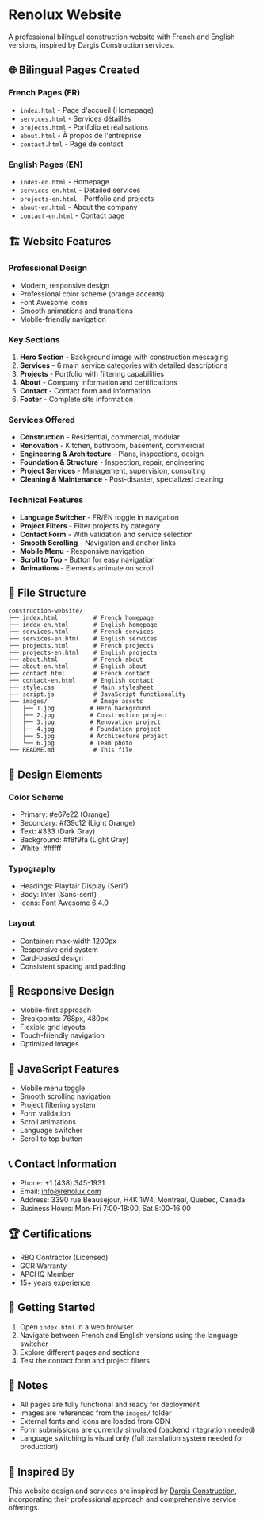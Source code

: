 # Renolux Website

A professional bilingual construction website with French and English versions, inspired by Dargis Construction services.

## 🌐 **Bilingual Pages Created**

### **French Pages (FR)**
- `index.html` - Page d'accueil (Homepage)
- `services.html` - Services détaillés
- `projects.html` - Portfolio et réalisations
- `about.html` - À propos de l'entreprise
- `contact.html` - Page de contact

### **English Pages (EN)**
- `index-en.html` - Homepage
- `services-en.html` - Detailed services
- `projects-en.html` - Portfolio and projects
- `about-en.html` - About the company
- `contact-en.html` - Contact page

## 🏗️ **Website Features**

### **Professional Design**
- Modern, responsive design
- Professional color scheme (orange accents)
- Font Awesome icons
- Smooth animations and transitions
- Mobile-friendly navigation

### **Key Sections**
1. **Hero Section** - Background image with construction messaging
2. **Services** - 6 main service categories with detailed descriptions
3. **Projects** - Portfolio with filtering capabilities
4. **About** - Company information and certifications
5. **Contact** - Contact form and information
6. **Footer** - Complete site information

### **Services Offered**
- **Construction** - Residential, commercial, modular
- **Renovation** - Kitchen, bathroom, basement, commercial
- **Engineering & Architecture** - Plans, inspections, design
- **Foundation & Structure** - Inspection, repair, engineering
- **Project Services** - Management, supervision, consulting
- **Cleaning & Maintenance** - Post-disaster, specialized cleaning

### **Technical Features**
- **Language Switcher** - FR/EN toggle in navigation
- **Project Filters** - Filter projects by category
- **Contact Form** - With validation and service selection
- **Smooth Scrolling** - Navigation and anchor links
- **Mobile Menu** - Responsive navigation
- **Scroll to Top** - Button for easy navigation
- **Animations** - Elements animate on scroll

## 📁 **File Structure**
```
construction-website/
├── index.html          # French homepage
├── index-en.html       # English homepage
├── services.html       # French services
├── services-en.html    # English services
├── projects.html       # French projects
├── projects-en.html    # English projects
├── about.html          # French about
├── about-en.html       # English about
├── contact.html        # French contact
├── contact-en.html     # English contact
├── style.css           # Main stylesheet
├── script.js           # JavaScript functionality
├── images/             # Image assets
│   ├── 1.jpg          # Hero background
│   ├── 2.jpg          # Construction project
│   ├── 3.jpg          # Renovation project
│   ├── 4.jpg          # Foundation project
│   ├── 5.jpg          # Architecture project
│   └── 6.jpg          # Team photo
└── README.md           # This file
```

## 🎨 **Design Elements**

### **Color Scheme**
- Primary: #e67e22 (Orange)
- Secondary: #f39c12 (Light Orange)
- Text: #333 (Dark Gray)
- Background: #f8f9fa (Light Gray)
- White: #ffffff

### **Typography**
- Headings: Playfair Display (Serif)
- Body: Inter (Sans-serif)
- Icons: Font Awesome 6.4.0

### **Layout**
- Container: max-width 1200px
- Responsive grid system
- Card-based design
- Consistent spacing and padding

## 📱 **Responsive Design**
- Mobile-first approach
- Breakpoints: 768px, 480px
- Flexible grid layouts
- Touch-friendly navigation
- Optimized images

## 🔧 **JavaScript Features**
- Mobile menu toggle
- Smooth scrolling navigation
- Project filtering system
- Form validation
- Scroll animations
- Language switcher
- Scroll to top button

## 📞 **Contact Information**
- Phone: +1 (438) 345-1931
- Email: info@renolux.com
- Address: 3390 rue Beausejour, H4K 1W4, Montreal, Quebec, Canada
- Business Hours: Mon-Fri 7:00-18:00, Sat 8:00-16:00

## 🏆 **Certifications**
- RBQ Contractor (Licensed)
- GCR Warranty
- APCHQ Member
- 15+ years experience

## 🚀 **Getting Started**
1. Open `index.html` in a web browser
2. Navigate between French and English versions using the language switcher
3. Explore different pages and sections
4. Test the contact form and project filters

## 📝 **Notes**
- All pages are fully functional and ready for deployment
- Images are referenced from the `images/` folder
- External fonts and icons are loaded from CDN
- Form submissions are currently simulated (backend integration needed)
- Language switching is visual only (full translation system needed for production)

## 🎯 **Inspired By**
This website design and services are inspired by [Dargis Construction](https://dargisconstruction.com/fr/services.php), incorporating their professional approach and comprehensive service offerings. 